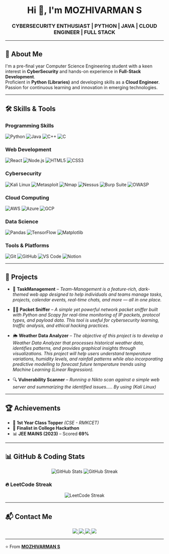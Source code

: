 <h1 align="center">Hi 👋, I'm MOZHIVARMAN S</h1>
<h3 align="center">CYBERSECURITY ENTHUSIAST | PYTHON | JAVA | CLOUD ENGINEER | FULL STACK</h3>

---

## 🌟 About Me  
I'm a pre-final year Computer Science Engineering student with a keen interest in **CyberSecurity** and hands-on experience in **Full-Stack Development**.  
Proficient in **Python (Libraries)** and developing skills as a **Cloud Engineer**.  
Passion for continuous learning and innovation in emerging technologies.

---

## 🛠️ Skills & Tools  

### **Programming Skills**  
![Python](https://img.shields.io/badge/Python-3776AB?style=for-the-badge&logo=python&logoColor=white)
![Java](https://img.shields.io/badge/Java-ED8B00?style=for-the-badge&logo=java&logoColor=white)
![C++](https://img.shields.io/badge/C%2B%2B-00599C?style=for-the-badge&logo=c%2B%2B&logoColor=white)
![C](https://img.shields.io/badge/C-00599C?style=for-the-badge&logo=c&logoColor=white)

### **Web Development**  
![React](https://img.shields.io/badge/React-20232A?style=for-the-badge&logo=react&logoColor=61DAFB)
![Node.js](https://img.shields.io/badge/Node.js-43853D?style=for-the-badge&logo=node.js&logoColor=white)
![HTML5](https://img.shields.io/badge/HTML5-E34F26?style=for-the-badge&logo=html5&logoColor=white)
![CSS3](https://img.shields.io/badge/CSS3-1572B6?style=for-the-badge&logo=css3&logoColor=white)

### **Cybersecurity**  
![Kali Linux](https://img.shields.io/badge/Kali_Linux-557C94?style=for-the-badge&logo=kalilinux&logoColor=white)
![Metasploit](https://img.shields.io/badge/Metasploit-4E4E4E?style=for-the-badge&logo=metasploit&logoColor=white)
![Nmap](https://img.shields.io/badge/Nmap-00457C?style=for-the-badge&logo=nmap&logoColor=white)
![Nessus](https://img.shields.io/badge/Nessus-00B5E2?style=for-the-badge&logoColor=white)
![Burp Suite](https://img.shields.io/badge/Burp_Suite-FF6633?style=for-the-badge&logo=burpsuite&logoColor=white)
![OWASP](https://img.shields.io/badge/OWASP_Top_10-000000?style=for-the-badge&logo=owasp&logoColor=white)

### **Cloud Computing**  
![AWS](https://img.shields.io/badge/AWS-232F3E?style=for-the-badge&logo=amazon-aws&logoColor=white)
![Azure](https://img.shields.io/badge/Azure-0078D4?style=for-the-badge&logo=microsoft-azure&logoColor=white)
![GCP](https://img.shields.io/badge/GCP-4285F4?style=for-the-badge&logo=google-cloud&logoColor=white)

### **Data Science**  
![Pandas](https://img.shields.io/badge/Pandas-150458?style=for-the-badge&logo=pandas&logoColor=white)
![TensorFlow](https://img.shields.io/badge/TensorFlow-FF6F00?style=for-the-badge&logo=tensorflow&logoColor=white)
![Matplotlib](https://img.shields.io/badge/Matplotlib-11557C?style=for-the-badge&logo=matplotlib&logoColor=white)

### **Tools & Platforms**  
![Git](https://img.shields.io/badge/Git-F05032?style=for-the-badge&logo=git&logoColor=white)
![GitHub](https://img.shields.io/badge/GitHub-181717?style=for-the-badge&logo=github&logoColor=white)
![VS Code](https://img.shields.io/badge/VS%20Code-007ACC?style=for-the-badge&logo=visual-studio-code&logoColor=white)
![Notion](https://img.shields.io/badge/Notion-000000?style=for-the-badge&logo=notion&logoColor=white)

---

## 🚀 Projects  

- 🔧 **TaskManagement** – *Team-Management is a feature-rich, dark-themed web app designed to help individuals and teams manage tasks, projects, calendar events, real-time chats, and more — all in one place.*
   
- 🕵️‍♂️ **Packet Sniffer** – *A simple yet powerful network packet sniffer built with Python and Scapy for real-time monitoring of IP packets, protocol types, and payload data. 
This tool is useful for cybersecurity learning, traffic analysis, and ethical hacking practices.*

- 🌦️ **Weather Data Analyzer** – *The objective of this project is to develop a Weather Data Analyzer that processes historical weather data, identifies patterns, and provides graphical insights through visualizations. This project will help users understand temperature variations, humidity levels, and rainfall patterns while also incorporating predictive modelling to forecast future temperature trends using Machine Learning (Linear Regression).*
  
- 🔍 **Vulnerability Scanner** – *Running a Nikto scan against a simple web server and summarizing the identified issues..... By using (Kali Linux)*  

---

## 🏆 Achievements  

- 🥇 **1st Year Class Topper** *(CSE - RMKCET)*  
- 🎯 **Finalist in College Hackathon**  
- 📊 **JEE MAINS (2023)** – Scored **69%**

---

## 📊 GitHub & Coding Stats  

<p align="center">
  <img src="https://github-readme-stats.vercel.app/api?username=MozhivarmanS&show_icons=true&theme=tokyonight" alt="GitHub Stats" />
  <img src="https://github-readme-streak-stats.herokuapp.com/?user=MozhivarmanS&theme=tokyonight" alt="GitHub Streak" />
</p>

### 🔥 LeetCode Streak  
<p align="center">
  <img src="https://leetcard.jacoblin.cool/MOZHIVARMAN_S?theme=dark&font=baloo&ext=activity" alt="LeetCode Streak" />
</p>

---

## 📬 Contact Me  

<p align="center">
  <a href="https://www.linkedin.com/in/mozhivarmanofficial/" target="_blank">
    <img src="https://img.shields.io/badge/LinkedIn-0077B5?style=for-the-badge&logo=linkedin&logoColor=white"/>
  </a>
  <a href="https://leetcode.com/u/MOZHIVARMAN_S/" target="_blank">
    <img src="https://img.shields.io/badge/LeetCode-FFA116?style=for-the-badge&logo=leetcode&logoColor=white"/>
  </a>
  <a href="https://www.instagram.com/iam_ur_skm_69/" target="_blank">
    <img src="https://img.shields.io/badge/Instagram-E4405F?style=for-the-badge&logo=instagram&logoColor=white"/>
  </a>
  <a href="mailto:yourmail@example.com" target="_blank">
    <img src="https://img.shields.io/badge/Gmail-D14836?style=for-the-badge&logo=gmail&logoColor=white"/>
  </a>
</p>

---

⭐️ From [**MOZHIVARMAN S**](https://github.com/MozhivarmanS)
